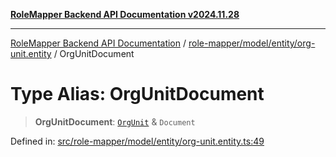 [**RoleMapper Backend API Documentation v2024.11.28**](../../../../../README.md)

***

[RoleMapper Backend API Documentation](../../../../../modules.md) / [role-mapper/model/entity/org-unit.entity](../README.md) / OrgUnitDocument

# Type Alias: OrgUnitDocument

> **OrgUnitDocument**: [`OrgUnit`](../classes/OrgUnit.md) & `Document`

Defined in: [src/role-mapper/model/entity/org-unit.entity.ts:49](https://github.com/FlowCraft-AG/RoleMapper/blob/bf5085d9e7de1fbc4b709bcc4add48f0b20f2b21/backend/src/role-mapper/model/entity/org-unit.entity.ts#L49)
